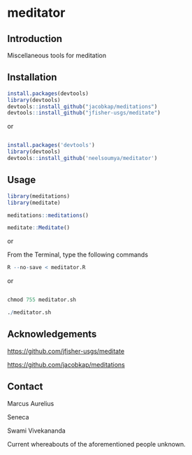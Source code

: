 # meditator

## Introduction

Miscellaneous tools for meditation


## Installation

```r
install.packages(devtools)
library(devtools)
devtools::install_github("jacobkap/meditations")
devtools::install_github("jfisher-usgs/meditate")
```

or

```r

install.packages('devtools')
library(devtools)
devtools::install_github('neelsoumya/meditator')

```

## Usage

```r
library(meditations)
library(meditate)

meditations::meditations()

meditate::Meditate()

```

or

From the Terminal, type the following commands

```r
R --no-save < meditator.R

```

or


```r

chmod 755 meditator.sh

./meditator.sh

```

## Acknowledgements

https://github.com/jfisher-usgs/meditate

https://github.com/jacobkap/meditations


## Contact

Marcus Aurelius

Seneca

Swami Vivekananda

Current whereabouts of the aforementioned people unknown.


